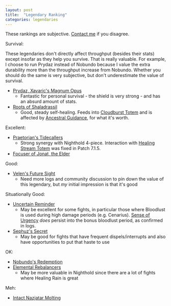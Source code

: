 ```yaml
---
layout: post
title:  "Legendary Ranking"
categories: legendaries
---
```


These rankings are subjective. [Contact me](/about) if you disagree.

Survival:

These legendaries don't directly affect throughput (besides their stats) except insofar as they help you survive. That is really valuable. For example,
I choose to run Prydaz instead of Nobundo because I value the extra durability more than the throughput increase from Nobundo. Whether you should do
the same is very subjective, but don't underestimate the value of survival.

- [Prydaz, Xavaric's Magnum Opus](http://www.wowhead.com/item=132444)
    * Fantastic for personal survival - the shield is very strong - and has an absurd amount of stats.
- [Roots of Shaladrassil](http://www.wowhead.com/item=132466)
    * Good, steady self-healing. Feeds into [Cloudburst Totem][cbt] and is affected by [Ancestral Guidance][ag], for what it's worth. 

Excellent:

- [Praetorian's Tidecallers](http://www.wowhead.com/item=137058)
    * Strong synergy with Nighthold 4-piece. Interaction with [Healing Stream Totem](http://www.wowhead.com/spell=5394) was fixed in Patch 7.1.5.
- [Focuser of Jonat, the Elder](http://www.wowhead.com/item=137051)

Good:

- [Velen's Future Sight](http://www.wowhead.com/item=144258)
    * Need more logs and community discussion to pin down the value of this legendary, but *my* initial impression is that it's good

Situationally Good:

- [Uncertain Reminder](http://www.wowhead.com/item=143732)
    * May be excellent for some fights, in particular those where Bloodlust is used during high damage periods (e.g. Cenarius).
      [Sense of Urgency](http://www.wowhead.com/spell=207355/sense-of-urgency) *does* persist into the bonus bloodlust
      period, as confirmed in logs.
- [Sephuz's Secret](http://www.wowhead.com/item=132452)
    * May be good for fights that have frequent dispels/interrupts and also have opportunities to put that haste to use

OK:

- [Nobundo's Redemption](http://www.wowhead.com/item=137104)
- [Elemental Rebalancers](http://www.wowhead.com/item=137036)
   * May be more valuable in Nighthold since there are a lot of fights where Healing Rain is great

Meh:

- [Intact Nazjatar Molting](http://www.wowhead.com/item=137085)

[cbt]: http://www.wowhead.com/spell=157153/
[ag]: http://www.wowhead.com/spell=108281
